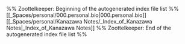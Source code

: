 %% Zoottelkeeper: Beginning of the autogenerated index file list  %%
 [[_Spaces/personal/000.personal.bio|000.personal.bio]]
 [[_Spaces/personal/Kanazawa Notes/_Index_of_Kanazawa Notes|_Index_of_Kanazawa Notes]]
%% Zoottelkeeper: End of the autogenerated index file list  %%
